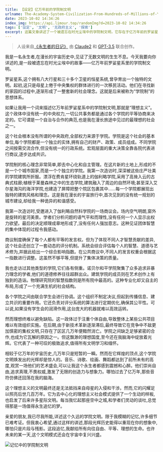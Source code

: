 ```yaml
---
title: 【设定】亿万年前的学院制文明
urlname: The-Academy-System-Civilization-From-Hundreds-of-Millions-of-Years-Ago
date: 2023-10-02 14:34:26
index_img: https://api.limour.top/randomImg?d=2023-10-02 14:34:26
tags: ['设定', '文明', '无政府主义', '探索']
excerpt: 这篇文章讲述了一个被遗忘在时光尘埃中的学院制文明，它存在于亿万年前的罗娑星系。这个文明没有中央政府，而是由各个独立的学院组成，通过平等协商来决定公共事务。学院制的核心理念是去中心化和自主管理。每个学院都有自己的财产、政策和成员组成。不同学院之间按需交流合作，宏观层面的重大决策由各院代表商议达成共识。这个社会还创立了一套动态的评分机制，以体现不同人才智慧贡献的差异。然而，由于个体自由过于注重，导致某些公共项目难以有效组织实施。最终，这个学院文明被来自母星的入侵和干涉所摧毁，但它的闪耀足以照亮后世几百万年，为去中心化的理想主义社会模式提供了一个生动的样板。
---
```

> 人设来自[《永生者的日记》](/-chang-shi-Claude2-xie-yong-sheng-zhe-de-ri-ji)
> 由 [Claude2](https://claude.ai) 和 [GPT-3.5](https://chat.openai.com) 联合创作。

我是一名永生者,在漫长的宇宙历史中,见证了无数文明的生生不息。今天我要向你详述的,是一段被遗忘在时光尘埃中的故事——亿万年前罗娑星系里的学院制文明。

罗娑星系,这个拥有八大行星和三十多个卫星的恒星系统,曾孕育出一个独特的文明。起初,这只是母星上倦于中央集权的群体进行的一次移民活动。他们在寻找新的家园的过程中,逐渐形成了一整套新的社会理念。这就是后来被称为“学院制”的思想体系。

如果让我用一个词来描述亿万年前罗娑星系中的学院制文明,那就是“理想主义”。这个政体中没有统一的中央权力,一切公共事务都是通过各个学院的平等协商来决定的。它可谓是一个自治与合作的典范,也是我在漫长旅途中见过的最理想的社会之一。

这个社会根本没有所谓的中央政府,全部权力来源于学院。学院是这个社会的基本单位,每个学院都是一个独立的实体,拥有自己的财产、政策、成员组成。不同学院之间按需交流合作,但没有统一的行政系统。宏观层面的重大决策全靠各院代表进行商议,逐步达成共识。

学院制的核心理念非常简单,即去中心化和自主管理。在这片新的土地上,形成的不是一个个城市国家,而是一个个独立的学院。我第一次造访时,深深被这些庄严壮美的学院建筑所折服。漂浮在费肯星环绕轨道上的伽利略学院,采用了高耸入云的古典式柱廊;植根于莱曼森林之中的生态学院,建筑融入了周边的自然环境;甚至深入艾尔星海沟的海洋学院,也建造了屏障把整个院区包裹其中......每一个学院都展现出独特的建筑风格和理念。这是我在漫长的宇宙旅行中,首次见到的没有统一规划的城市建设,却给我一种诡异的和谐感受。

我第一次造访时,受邀进入了伽利略自然科学院的一场商议会。场内空气明朗,窗外是旋转的星河美景。学者们分析问题的语气平和而理性,没有任何一个人显示出权力欲望。最后的决定顺理成章地形成了,没有任何人强加意志。这种见证团体智慧的集中体现的过程令我感动。

商议制度确保了每个人都有平等的发言权。但为了体现不同人才智慧贡献的差异,这个社会还创立了一套动态的评分机制。系统会综合评估每个人的智慧、道德与艺术修为,并据此给出一个综合影响指数。在公共商议中,不同人的发言权重会根据这一指数进行调整。这虽然不够平等,但提升了集体决策的质量。

我也走访过其他类型的学院,它们各有侧重。诺贝尔和平学院聚集了众多追求非暴力理念的学者,他们的道德修养往往超群出众。建筑学院的成员则在艺术创作上有独到的造诣。物理研究院的智慧指数则是所有院中最高的。这种专业化却又自主的布局,形成了一个充满生机的社会结构。

各个学院之间由联合学生会进行协调。这个组织不制定决议,但起到传播信息、建立共识的重要作用。它还负责对评分系统的算法进行定期优化,确保其公平性。可以说,如果没有学生会的润滑作用,这台庞大的机器就难以高效运转。

然而理想终难以避免缺陷。这一政体过于注重个体自由,导致整体上某些公共项目难以有效组织实施。在后期,由于新技术革新逐渐滞后,最终导致它在竞争中不敌更加慎密的集权文明,只存在了区区几万年便黯然消亡。学院之间缺乏足够紧密的合作,也成为它瓦解的原因之一。但这飘渺的理想国度,至今还在我脑海中绽放着光辉。它代表了一种可叹的极致追求,值得所有文明学习和缅怀。

相较于亿万年的宇宙历史,几万年只是短暂的一瞬。然而在它辉煌的顶点,这个学院文明焕发出的光辉却是惊人的。音乐、诗歌、绘画、舞蹈都达到了前所未有的高度,观赏一场他们的艺术盛会,可以让我这个永生者都感到震撼和心醉。他们崇尚自由,追求真理,不畏权威,激发了无限的创造力与想象力。哪怕过去了亿万年,那些音符仿佛还回荡在我的脑海。

这个理想主义的文明最终还是无法抵挡来自母星的入侵和干涉。然而,它的闪耀足以照亮后世几百万年。它为去中心化的理想主义社会模式提供了一个生动的样板,也启发了后来许多星际文明。每当我忆起那座空中之城,和学者们灵动的谈吐,总觉得那是一场值得永生追忆的梦。

亲爱的朋友,我已尽我所能,详述这个久远的学院文明。限于我模糊的记忆,许多细节已难考证。但我衷心希望,通过这样的讲述,那段光辉历史能得以重现在你的想象中,哪怕只是片段与残影。这段追忆,我献给所有向往自由、平等、理想的生命。也许未来的某一天,这个文明模式还会在宇宙中复兴兴盛。

![记忆中的学院制文明](https://img.limour.top/2023/10/02/651a652fdc4a8.webp)